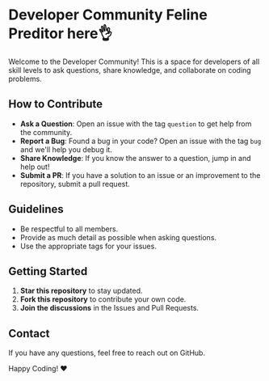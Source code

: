 # Developer Community Feline Preditor here👌

Welcome to the Developer Community! This is a space for developers of all skill levels to ask questions, share knowledge, and collaborate on coding problems.

## How to Contribute

- **Ask a Question**: Open an issue with the tag `question` to get help from the community.
- **Report a Bug**: Found a bug in your code? Open an issue with the tag `bug` and we'll help you debug it.
- **Share Knowledge**: If you know the answer to a question, jump in and help out!
- **Submit a PR**: If you have a solution to an issue or an improvement to the repository, submit a pull request.

## Guidelines

- Be respectful to all members.
- Provide as much detail as possible when asking questions.
- Use the appropriate tags for your issues.

## Getting Started

1. **Star this repository** to stay updated.
2. **Fork this repository** to contribute your own code.
3. **Join the discussions** in the Issues and Pull Requests.

## Contact

If you have any questions, feel free to reach out on GitHub.

Happy Coding! ❤️
